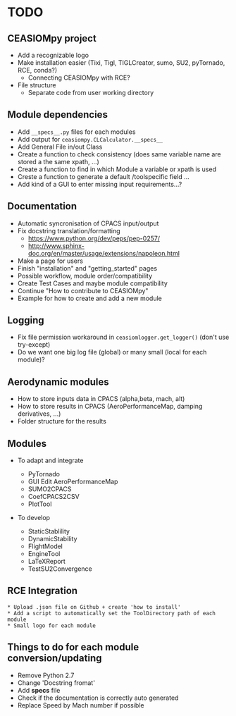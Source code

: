 # TODO

## CEASIOMpy project

* Add a recognizable logo
* Make installation easier (Tixi, Tigl, TIGLCreator, sumo, SU2, pyTornado, RCE, conda?)
    * Connecting CEASIOMpy with RCE?
* File structure
    * Separate code from user working directory

## Module dependencies

* Add `__specs__.py` files for each modules
* Add output for `ceasiompy.CLCalculator.__specs__`
* Add General File in/out Class
* Create a function to check consistency (does same variable name are stored a the same xpath, ...)
* Create a function to find in which Module a variable or xpath is used
* Creste a function to generate a default /toolspecific field ...
* Add kind of a GUI to enter missing input requirements...?

## Documentation

* Automatic syncronisation of CPACS input/output
* Fix docstring translation/formatting
    * https://www.python.org/dev/peps/pep-0257/
    * http://www.sphinx-doc.org/en/master/usage/extensions/napoleon.html
* Make a page for users
* Finish "installation" and "getting_started" pages
* Possible workflow, module order/compatibility
* Create Test Cases and maybe module compatibility
* Continue "How to contribute to CEASIOMpy"
* Example for how to create and add a new module

## Logging

* Fix file permission workaround in `ceasiomlogger.get_logger()` (don't use try-except)
* Do we want one big log file (global) or many small (local for each module)?

## Aerodynamic modules
* How to store inputs data in CPACS (alpha,beta, mach, alt)
* How to store results in CPACS (AeroPerformanceMap, damping derivatives, ...)
* Folder structure for the results

## Modules

* To adapt and integrate
    * PyTornado
    * GUI Edit AeroPerformanceMap
    * SUMO2CPACS
    * CoefCPACS2CSV
    * PlotTool

* To develop
    * StaticStablility
    * DynamicStability
    * FlightModel
    * EngineTool
    * LaTeXReport
    * TestSU2Convergence


## RCE Integration
    * Upload .json file on Github + create 'how to install'
    * Add a script to automatically set the ToolDirectory path of each module
    * Small logo for each module


## Things to do for each module conversion/updating
* Remove Python 2.7
* Change 'Docstring fromat'
* Add __specs__ file
* Check if the documentation is correctly auto generated
* Replace Speed by Mach number if possible
